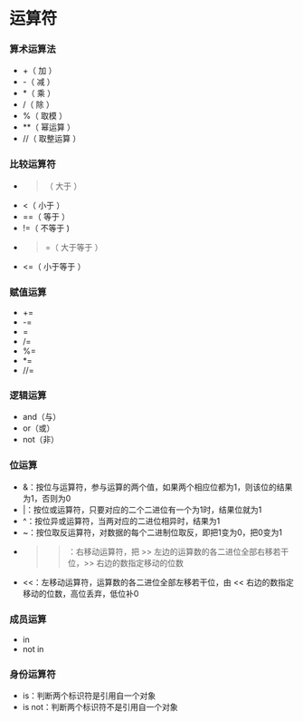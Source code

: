 # 运算符

### 算术运算法
* +（ 加 ）
* -（ 减 ）
* *（ 乘 ）
* /（ 除 ）
* %（ 取模 ）
* **（ 幂运算 ）
* //（ 取整运算 ）


### 比较运算符
* >（ 大于 ）
* <（ 小于 ）
* ==（ 等于 ）
* !=（ 不等于 )
* >=（ 大于等于 ）
* <=（ 小于等于 ）


### 赋值运算
* +=
* -=
* =
* /=
* %=
* *=
* //=


### 逻辑运算
* and（与）
* or（或）
* not（非）


### 位运算
* &：按位与运算符，参与运算的两个值，如果两个相应位都为1，则该位的结果为1，否则为0
* |：按位或运算符，只要对应的二个二进位有一个为1时，结果位就为1
* ^：按位异或运算符，当两对应的二进位相异时，结果为1
* ~：按位取反运算符，对数据的每个二进制位取反，即把1变为0，把0变为1
* >>：右移动运算符，把 >> 左边的运算数的各二进位全部右移若干位，>> 右边的数指定移动的位数
* <<：左移动运算符，运算数的各二进位全部左移若干位，由 << 右边的数指定移动的位数，高位丢弃，低位补0


### 成员运算
* in
* not in


### 身份运算符
* is：判断两个标识符是引用自一个对象
* is not：判断两个标识符不是引用自一个对象
















